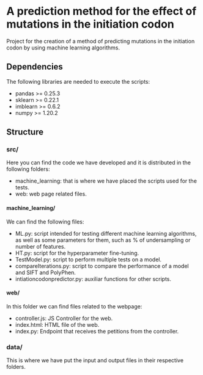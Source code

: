 # A prediction method for the effect of mutations in the initiation codon
Project for the creation of a method of predicting mutations in the initiation codon by using machine learning algorithms.

## Dependencies
The following libraries are needed to execute the scripts:
- pandas >= 0.25.3
- sklearn >= 0.22.1
- imblearn >= 0.6.2
- numpy >= 1.20.2

## Structure
### src/
Here you can find the code we have developed and it is distributed in the following folders:
- machine_learning: that is where we have placed the scripts used for the tests.
- web: web page related files.

#### machine_learning/
We can find the following files:
- ML.py: script intended for testing different machine learning algorithms, as well as some parameters for them, such as % of undersampling or number of features.
- HT.py: script for the hyperparameter fine-tuning.
- TestModel.py: script to perform multiple tests on a model.
- compareIterations.py: script to compare the performance of a model and SIFT and PolyPhen.
- intiationcodonpredictor.py: auxiliar functions for other scripts.

#### web/
In this folder we can find files related to the webpage:
- controller.js: JS Controller for the web.
- index.html: HTML file of the web.
- index.py: Endpoint that receives the petitions from the controller.

### data/
This is where we have put the input and output files in their respective folders. 
